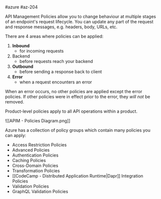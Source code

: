 #azure #az-204 

API Management Policies allow you to change behaviour at multiple stages of an endpoint's request lifecycle.
You can update any part of the request and response messages, e.g. headers, body, URLs, etc.

There are 4 areas where policies can be applied:
1. **Inbound**
	- for incoming requests
2. Backend
	- before requests reach your backend
3. **Outbound**
	- before sending a response back to client
4. **Error**
	- when a request encounters an error

When an error occurs, no other policies are applied except the error policies.
If other policies were in effect prior to the error, they *will not* be removed.

Product-level policies apply to all API operations within a product.

![[APIM - Policies Diagram.png]]

Azure has a collection of policy groups which contain many policies you can apply:
- Access Restriction Policies
- Advanced Policies
- Authentication Policies
- Caching Policies
- Cross-Domain Policies
- Transformation Policies
- [[CodeCamp - Distributed Application Runtime|Dapr]] Integration Policies
- Validation Policies
- GraphQL Validation Policies
